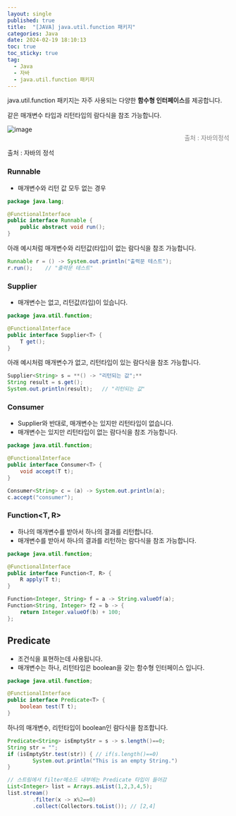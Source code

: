 ```yaml
---
layout: single
published: true
title:  "[JAVA] java.util.function 패키지"
categories: Java
date: 2024-02-19 18:10:13
toc: true
toc_sticky: true
tag:   
  - Java
  - 자바
  - java.util.function 패키지
---
```


java.util.function 패키지는 자주 사용되는 다양한 **함수형 인터페이스**를 제공합니다. 

같은 매개변수 타입과 리턴타입의 람다식을 참조 가능합니다. 

![image](https://github.com/BaxDailyGit/BaxDailyGit/assets/99312529/008c60c4-2da4-468e-b47d-3625efbd34ab)
<span style="color:gray; display: block; text-align: right;">출처 : 자바의정석</span>

출처 : 자바의 정석

### Runnable

- 매개변수와 리턴 값 모두 없는 경우

```java
package java.lang;

@FunctionalInterface
public interface Runnable {
    public abstract void run();
}
```

아래 예시처럼 매개변수와 리턴값(타입)이 없는 람다식을 참조 가능합니다.

```java
Runnable r = () -> System.out.println("출력문 테스트");
r.run();    // "출력문 테스트" 
```

### Supplier<T>

- 매개변수는 없고, 리턴값(타입)이 있습니다.

```java
package java.util.function;

@FunctionalInterface
public interface Supplier<T> {
    T get();
}
```

아래 예시처럼 매개변수가 없고, 리턴타입이 있는 람다식을 참조 가능합니다.

```java
Supplier<String> s = **() -> "리턴되는 값";**
String result = s.get();
System.out.println(result);   // "리턴되는 값"
```

### Consumer<T>

- Supplier와 반대로, 매개변수는 있지만 리턴타입이 없습니다.
- 매개변수는 있지만 리턴타입이 없는 람다식을 참조 가능합니다.

```java
package java.util.function;

@FunctionalInterface
public interface Consumer<T> {
    void accept(T t);
}
```

```java
Consumer<String> c = (a) -> System.out.println(a);
c.accept("consumer");
```

### Function<T, R>

- 하나의 매개변수를 받아서 하나의 결과를 리턴합니다.
- 매개변수를 받아서 하나의 결과를 리턴하는 람다식을 참조 가능합니다.

```java
package java.util.function;

@FunctionalInterface
public interface Function<T, R> {
    R apply(T t);
}
```

```java
Function<Integer, String> f = a -> String.valueOf(a);
Function<String, Integer> f2 = b -> {
    return Integer.valueOf(b) + 100;
};
```

## Predicate<T>

- 조건식을 표현하는데 사용됩니다.
- 매개변수는 하나, 리턴타입은 boolean을 갖는 함수형 인터페이스 입니다.

```java
package java.util.function;

@FunctionalInterface
public interface Predicate<T> {
    boolean test(T t);
}
```

하나의 매개변수, 리턴타입이 boolean인 람다식을 참조합니다.

```java
Predicate<String> isEmptyStr = s -> s.length()==0;
String str = "";
if (isEmptyStr.test(str)) { // if(s.length()==0)
		System.out.println("This is an empty String.")
}
```

```java
// 스트림에서 filter메소드 내부에는 Predicate 타입이 들어감
List<Integer> list = Arrays.asList(1,2,3,4,5);
list.stream()
		.filter(x -> x%2==0)
		.collect(Collectors.toList()); // [2,4] 
```